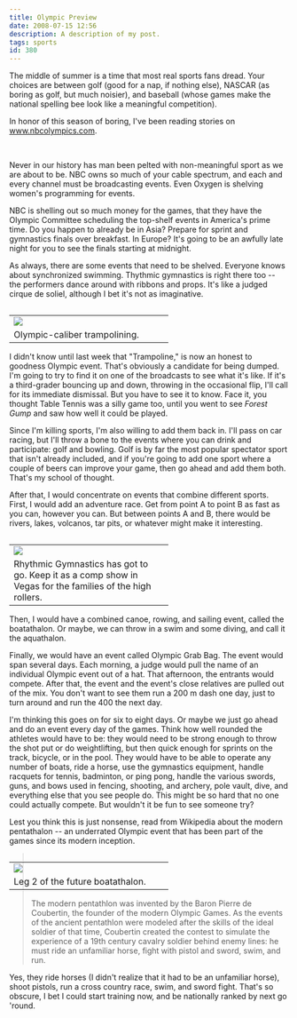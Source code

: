 ```yaml
---
title: Olympic Preview
date: 2008-07-15 12:56
description: A description of my post.
tags: sports
id: 380
---
```

The middle of summer is a time that most real sports fans dread.  Your choices are between golf (good for a nap, if nothing else), NASCAR (as boring as golf, but much noisier), and baseball (whose games make the national spelling bee look like a meaningful competition).

In honor of this season of boring, I've been reading stories on <a href="http://www.nbcolympics.com" target="_blank">www.nbcolympics.com</a>.

<span class="spanEndPreview">&nbsp;</span>

Never in our history has man been pelted with non-meaningful sport as we are about to be.  NBC owns so much of your cable spectrum, and each and every channel must be broadcasting events.  Even Oxygen is shelving women's programming for events.

NBC is shelling out so much money for the games, that they have the Olympic Committee scheduling the top-shelf events in America's prime time.  Do you happen to already be in Asia?  Prepare for sprint and gymnastics finals over breakfast.  In Europe?  It's going to be an awfully late night for you to see the finals starting at midnight.

As always, there are some events that need to be shelved.  Everyone knows about synchronized swimming.  Thythmic gymnastics is right there too -- the performers dance around with ribbons and props.  It's like a judged cirque de soliel, although I bet it's not as imaginative.

<table cellpadding="2" align="right"><tr><td width="250" ><img src="/img/olympictramp.jpg"></td><td width="5" rowspan="2"><spacer type="block" width="5" height="1"></td></tr><tr><td class="caption" width="250">Olympic-caliber trampolining.</td></tr></table>

I didn't know until last week that "Trampoline," is now an honest to goodness Olympic event.  That's obviously a candidate for being dumped.  I'm going to try to find it on one of the broadcasts to see what it's like.  If it's a third-grader bouncing up and down, throwing in the occasional flip, I'll call for its immediate dismissal.  But you have to see it to know.  Face it, you thought Table Tennis was a silly game too, until you went to see <i>Forest Gump</i> and saw how well it could be played.

Since I'm killing sports, I'm also willing to add them back in.  I'll pass on car racing, but I'll throw a bone to the events where you can drink and participate:  golf and bowling.  Golf is by far the most popular spectator sport that isn't already included, and if you're going to add one sport where a couple of beers can improve your game, then go ahead and add them both.  That's my school of thought.

After that, I would concentrate on events that combine different sports.  First, I would add an adventure race.  Get from point A to point B as fast as you can, however you can.  But between points A and B, there would be rivers, lakes, volcanos, tar pits, or whatever might make it interesting.

<table cellpadding="2" align="right"><tr><td width="250" ><img src="/img/olympicrhythm.jpg"></td><td width="5" rowspan="2"><spacer type="block" width="5" height="1"></td></tr><tr><td class="caption" width="250">Rhythmic Gymnastics has got to go.  Keep it as a comp show in Vegas for the families of the high rollers.</td></tr></table>

Then, I would have a combined canoe, rowing, and sailing event, called the boatathalon.  Or maybe, we can throw in a swim and some diving, and call it the aquathalon.

Finally, we would have an event called Olympic Grab Bag.  The event would span several days.  Each morning, a judge would pull the name of an individual Olympic event out of a hat.  That afternoon, the entrants would compete.  After that, the event and the event's close relatives are pulled out of the mix. You don't want to see them run a 200 m dash one day, just to turn around and run the 400 the next day.

I'm thinking this goes on for six to eight days.  Or maybe we just go ahead and do an event every day of the games.  Think how well rounded the athletes would have to be:  they would need to be strong enough to throw the shot put or do weightlifting, but then quick enough for sprints on the track, bicycle, or in the pool.  They would have to be able to operate any number of boats, ride a horse, use the gymnastics equipment,  handle racquets for tennis, badminton, or ping pong, handle the various swords, guns, and bows used in fencing, shooting, and archery, pole vault, dive, and everything else that you see people do.  This might be so hard that no one could actually compete.  But wouldn't it be fun to see someone try?

Lest you think this is just nonsense, read from Wikipedia about the modern pentathalon -- an underrated Olympic event that has been part of the games since its modern inception.

<table cellpadding="2" align="right"><tr><td width="250" ><img src="/img/olympicsail.jpg"></td><td width="5" rowspan="2"><spacer type="block" width="5" height="1"></td></tr><tr><td class="caption" width="250">Leg 2 of the future boatathalon.</td></tr></table>

<blockquote>The modern pentathlon was invented by the Baron Pierre de Coubertin, the founder of the modern Olympic Games. As the events of the ancient pentathlon were modeled after the skills of the ideal soldier of that time, Coubertin created the contest to simulate the experience of a 19th century cavalry soldier behind enemy lines: he must ride an unfamiliar horse, fight with pistol and sword, swim, and run.</blockquote>

Yes, they ride horses (I didn't realize that it had to be an unfamiliar horse), shoot pistols, run a cross country race, swim, and sword fight.  That's so obscure, I bet I could start training now, and be nationally ranked by next go 'round.